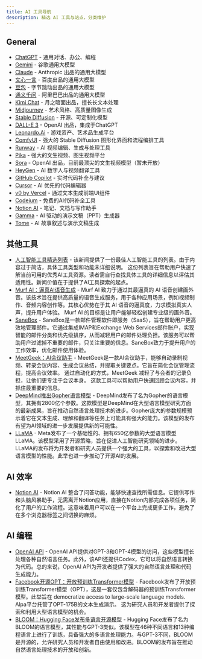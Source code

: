 ```yaml
---
title: AI 工具导航
description: 精选 AI 工具与站点，分类维护
---
```


## General
- [ChatGPT](https://chat.openai.com/) - 通用对话、办公、编程
- [Gemini](https://gemini.google.com/) - 谷歌通用大模型
- [Claude](https://claude.ai/) - Anthropic 出品的通用大模型
- [文心一言](https://yiyan.baidu.com/) - 百度出品的通用大模型
- [豆包](https://www.doubao.com/) - 字节跳动出品的通用大模型
- [通义千问](https://tongyi.aliyun.com/) - 阿里巴巴出品的通用大模型
- [Kimi Chat](https://kimi.moonshot.cn/) - 月之暗面出品，擅长长文本处理
- [Midjourney](https://www.midjourney.com/) - 艺术风格、高质量图像生成
- [Stable Diffusion](https://stability.ai/) - 开源、可定制化模型
- [DALL-E 3](https://openai.com/dall-e-3) - OpenAI 出品，集成于ChatGPT
- [Leonardo.Ai](https://leonardo.ai/) - 游戏资产、艺术品生成平台
- [ComfyUI](https://github.com/comfyanonymous/ComfyUI) - 强大的 Stable Diffusion 图形化界面和流程编排工具
- [Runway](https://runwayml.com/) - AI 视频编辑、生成与处理工具
- [Pika](https://pika.art/) - 强大的文生视频、图生视频平台
- [Sora](https://openai.com/sora) - OpenAI 出品，目前最顶尖的文生视频模型（暂未开放）
- [HeyGen](https://www.heygen.com/) - AI 数字人与视频翻译工具
- [GitHub Copilot](https://github.com/features/copilot) - 实时代码补全与建议
- [Cursor](https://cursor.sh/) - AI 优先的代码编辑器
- [v0 by Vercel](https://v0.dev/) - 通过文本生成前端UI组件
- [Codeium](https://codeium.com/) - 免费的AI代码补全工具
- [Notion AI](https://www.notion.so/product/ai) - 笔记、文档与写作助手
- [Gamma](https://gamma.app/) - AI 驱动的演示文稿（PPT）生成器
- [Tome](https://tome.app/) - AI 故事叙述与演示文稿生成

## 其他工具
- [人工智能工具精选列表](https://theresanai.com) - 该新闻提供了一份最佳人工智能工具的列表。由于内容过于简洁，具体工具类型和功能未详细说明。 这份列表旨在帮助用户快速了解当前可用的优秀AI工具资源。读者需自行查找具体工具的详细信息以评估其适用性。新闻价值在于提供了AI工具探索的起点。
- [Murf AI：逼真AI语音生成](https://get.murf.ai/v8i9to5ad4oq) - Murf AI 致力于通过其最逼真的 AI 语音创建画外音。该技术旨在提供高质量的语音生成服务，用于各种应用场景，例如视频制作、音频内容创作等。其核心优势在于其 AI 语音的逼真度，力求模拟真实人声，提升用户体验。 Murf AI 的目标是让用户能够轻松创建专业级的画外音。
- [SaneBox](https://try.sanebox.com/yzkpe5s68xk2) - SaneBox是一款邮件管理软件即服务（SaaS），旨在帮助用户更高效地管理邮件。它通过集成IMAP和Exchange Web Services邮件账户，实现智能的邮件分类和优先级排序，从而减轻用户的邮件处理负担。该服务可以帮助用户过滤掉不重要的邮件，只关注重要的信息。SaneBox致力于提升用户的工作效率，优化邮件使用体验。
- [MeetGeek：AI会议助手](https://get.meetgeek.ai/zmrnb5xlyfs9) - MeetGeek是一款AI会议助手，能够自动录制视频、转录会议内容、生成会议总结，并提取关键要点。它旨在简化会议管理流程，提高会议效率。 通过自动化的方式，MeetGeek 减轻了与会者的记录负担，让他们更专注于会议本身。 这款工具可以帮助用户快速回顾会议内容，并抓住最重要的信息。
- [DeepMind推出Gopher语言模型](https://www.deepmind.com/blog/language-modelling-at-scale-gopher-ethical-considerations-and-retrieval) - DeepMind发布了名为Gopher的语言模型，其拥有2800亿个参数。这款模型是DeepMind在大型语言模型研究方面的最新成果，旨在推动自然语言处理技术的进步。Gopher庞大的参数规模预示着它在文本生成、理解和翻译等任务上可能具有强大的能力。该模型的发布有望为AI领域的进一步发展提供新的可能性。
- [LLaMA](https://ai.facebook.com/blog/large-language-model-llama-meta-ai/) - Meta发布了一个基础性的、拥有650亿参数的大型语言模型LLaMA。该模型采用了开源策略，旨在促进人工智能研究领域的进步。LLaMA的发布将为开发者和研究人员提供一个强大的工具，以探索和改进大型语言模型的性能。此举也进一步推动了开源AI的发展。

## AI 效率
- [Notion AI](https://affiliate.notion.so/9po6cx7rvdr6-4y5a7) - Notion AI 整合了问答功能，能够快速查找所需信息。它提供写作和头脑风暴助手，无需离开Notion应用，直接在Notion内部完成各项任务，简化了用户的工作流程。这意味着用户可以在一个平台上完成更多工作，避免了在多个浏览器标签之间切换的麻烦。

## AI 编程
- [OpenAI API](https://openai.com/api/) - OpenAI API提供对GPT-3和GPT-4模型的访问，这些模型擅长处理各种自然语言任务。此外，该API还提供Codex，它可以将自然语言转换为代码。总的来说，OpenAI API为开发者提供了强大的自然语言处理和代码生成能力。
- [Facebook开源OPT：开放预训练Transformer模型](https://huggingface.co/facebook/opt-350m) - Facebook发布了开放预训练Transformer模型（OPT），这是一套仅包含解码器的预训练Transformer模型。此举旨在 democratize access to large-scale language models. Alpa平台托管了OPT-175B的文本生成演示。 这为研究人员和开发者提供了探索和利用大型语言模型的机会。
- [BLOOM：Hugging Face发布多语言开源模型](https://huggingface.co/docs/transformers/model_doc/bloom) - Hugging Face发布了名为BLOOM的语言模型，其性能与GPT-3类似。该模型在46种不同语言和13种编程语言上进行了训练，具备强大的多语言处理能力。与GPT-3不同，BLOOM是开源的，允许研究人员和开发者自由使用和改进。BLOOM的发布旨在推动自然语言处理技术的开放和创新。
